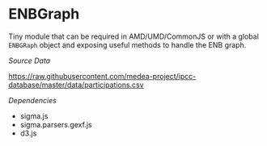 # ENBGraph

Tiny module that can be required in AMD/UMD/CommonJS or with a global `ENBGRaph` object and exposing useful methods to handle the ENB graph.

*Source Data*

https://raw.githubusercontent.com/medea-project/ipcc-database/master/data/participations.csv

*Dependencies*

* sigma.js
* sigma.parsers.gexf.js
* d3.js
